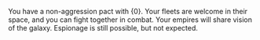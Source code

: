 You have a non-aggression pact with {0}. Your fleets are welcome in their space, and you can fight together in combat. Your empires will share vision of the galaxy. Espionage is still possible, but not expected.